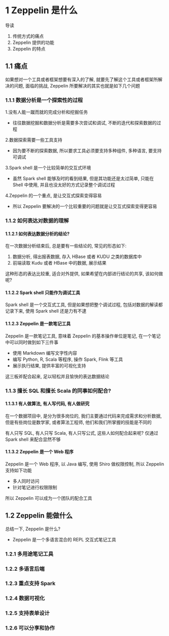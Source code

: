 # 1 Zeppelin 是什么
导读
1. 传统方式的痛点
2. Zeppelin 提供的功能
3. Zeppelin 的特点

## 1.1 痛点
如果想对一个工具或者框架想要有深入的了解, 就要先了解这个工具或者框架所解决的问题, 面临的挑战, Zeppelin 所要解决的其实也就是如下几个问题

### 1.1.1 数据分析是一个探索性的过程
1.没有人能一蹴而就的完成分析和挖掘任务
- 往往数据挖掘和数据分析是需要多次尝试和调试, 不断的迭代和探索数据的过程

2.数据探索需要一些工具支持
- 因为要不断的探索数据, 所以要求工具必须要支持多种组件, 多种语言, 要支持可调试

3.Spark shell 是一个比较简单的交互式环境
- 虽然 Spark shell 能够及时的看到结果, 但是其功能还是太过简单, 只能在 Shell 中使用, 并且也没太好的方式记录整个调试过程

4.Zeppelin 的一个重点, 是让交互式探索变得容易
- 所以 Zeppelin 要解决的一个比较重要的问题就是让交互式探索变得更容易

### 1.1.2 如何表达对数据的理解

#### 1.1.2.1 如何表达数据分析的结论?
在一次数据分析结束后, 总是要有一些结论的, 常见的形态如下:

1. 数据分析, 得出报表数据, 存入 HBase 或者 KUDU 之类的数据库中
2. 前端读取 Kudu 或者 HBase 中的数据, 展示结果

这种形态的表达比较重, 适合对外提供, 如果希望在内部进行结论的共享, 该如何做呢?

#### 1.1.2.2 Spark shell 只能作为调试工具
Spark shell 是一个交互式工具, 但是如果想把整个调试过程, 包括对数据的解读都记录下来, 使用 Spark shell 还是力有不逮

#### 1.1.2.3 Zeppelin 是一款笔记工具
Zeppelin 是一款笔记工具, 意味着 Zeppelin 的基本操作单位是笔记, 在一个笔记中可以同时做到如下三件事

- 使用 Markdown 编写文字性内容
- 编写 Python, R, Scala 等程序, 操作 Spark, Flink 等工具
- 展示执行结果, 提供丰富的可视化支持

这三板斧配合起来, 足以轻松并且愉快的表达数据结论

### 1.1.3 擅长 SQL 和擅长 Scala 的同事如何配合?

#### 1.1.3.1 有人做算法, 有人写代码, 有人做研究
在一个数据项目中, 是分为很多岗位的, 我们主要通过代码来完成需求和分析数据, 但是有些岗位是数学家, 或者算法工程师, 他们和我们所掌握的技能是不同的

有人只写 SQL, 有人只写 Scala, 有人只写公式, 这些人如何配合起来呢? 仅通过 Spark shell 来配合显然不够

#### 1.1.3.2 Zeppelin 是一个 Web 程序

Zeppelin 是一个 Web 程序, 以 Java 编写, 使用 Shiro 做权限控制, 所以 Zeppelin 支持如下功能

- 多人同时访问
- 针对笔记进行权限限制

所以 Zeppelin 可以成为一个团队的配合工具

## 1.2 Zeppelin 能做什么
总结一下, Zeppelin 是什么?
- Zeppelin 是一个多语言混合的 REPL 交互式笔记工具

### 1.2.1 多用途笔记工具

### 1.2.2 多语言后端

### 1.2.3 重点支持 Spark

### 1.2.4 数据可视化

### 1.2.5 支持表单设计

### 1.2.6 可以分享和协作
